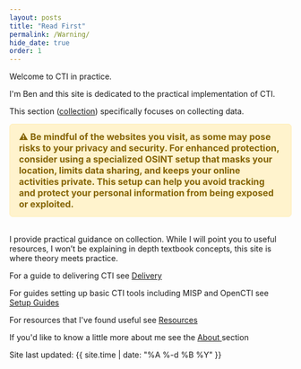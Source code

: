 ```yaml
---
layout: posts
title: "Read First"
permalink: /Warning/
hide_date: true
order: 1
---
```


Welcome to CTI in practice.

I'm Ben and this site is dedicated to the practical implementation of CTI.  

This section (<a href="/">collection</a>) specifically focuses on collecting data. 

<div style="background-color: #fff3cd; color: #856404; border: 1px solid #ffeeba; padding: 12px 16px; border-radius: 6px; font-size: 16px; font-weight: bold; margin-top: 12px;">
  ⚠️ Be mindful of the websites you visit, as some may pose risks to your privacy and security. For enhanced protection, consider using a specialized OSINT setup that masks your location, limits data sharing, and keeps your online activities private. This setup can help you avoid tracking and protect your personal information from being exposed or exploited.
</div><br>

I provide practical guidance on collection. While I will point you to useful resources, I won’t be explaining in depth textbook concepts, this site is where theory meets practice.

For a guide to delivering CTI see <a href="/">Delivery </a>

For guides setting up basic CTI tools including MISP and OpenCTI see <a href="/setup/">Setup Guides </a>

For resources that I've found useful see <a href="/resources/">Resources </a>

If you'd like to know a little more about me see the <a href="/about/">About </a> section

Site last updated: {{ site.time | date: "%A %-d %B %Y" }}

